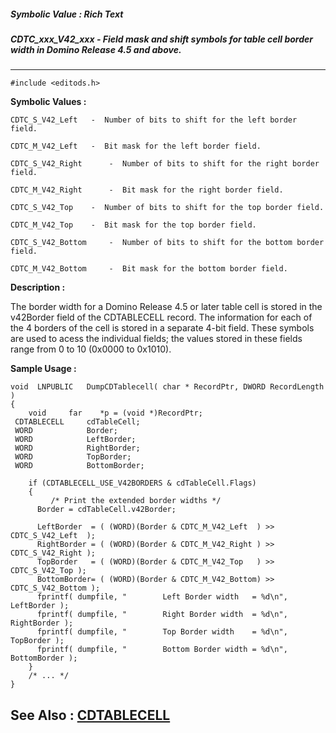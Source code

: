 ##### Symbolic Value : Rich Text
##### CDTC_xxx_V42_xxx - Field mask and shift symbols for table cell border width in Domino Release 4.5 and above.
---
```
#include <editods.h>
```

**Symbolic Values :**

	CDTC_S_V42_Left	  -  Number of bits to shift for the left border field.

	CDTC_M_V42_Left	  -  Bit mask for the left border field.

	CDTC_S_V42_Right	  -  Number of bits to shift for the right border field.

	CDTC_M_V42_Right	  -  Bit mask for the right border field.

	CDTC_S_V42_Top	  -  Number of bits to shift for the top border field.

	CDTC_M_V42_Top	  -  Bit mask for the top border field.

	CDTC_S_V42_Bottom	  -  Number of bits to shift for the bottom border field.

	CDTC_M_V42_Bottom	  -  Bit mask for the bottom border field.


**Description :**

The border width for a Domino Release 4.5 or later table cell is stored in the v42Border field of the CDTABLECELL record.  The information for each of the 4 borders of the cell is stored in a separate 4-bit field.  These symbols are used to acess the individual fields;  the values stored in these fields range from 0 to 10 (0x0000 to 0x1010).


**Sample Usage :**
```
void  LNPUBLIC   DumpCDTablecell( char * RecordPtr, DWORD RecordLength )
{
    void     far    *p = (void *)RecordPtr;
 CDTABLECELL     cdTableCell;
 WORD            Border;
 WORD            LeftBorder;
 WORD            RightBorder;
 WORD            TopBorder;
 WORD            BottomBorder;

    if (CDTABLECELL_USE_V42BORDERS & cdTableCell.Flags)
    {
         /* Print the extended border widths */
      Border = cdTableCell.v42Border;

      LeftBorder  = ( (WORD)(Border & CDTC_M_V42_Left  ) >> CDTC_S_V42_Left  );
      RightBorder = ( (WORD)(Border & CDTC_M_V42_Right ) >> CDTC_S_V42_Right );
      TopBorder   = ( (WORD)(Border & CDTC_M_V42_Top   ) >> CDTC_S_V42_Top );
      BottomBorder= ( (WORD)(Border & CDTC_M_V42_Bottom) >> CDTC_S_V42_Bottom );
      fprintf( dumpfile, "        Left Border width   = %d\n", LeftBorder );
      fprintf( dumpfile, "        Right Border width  = %d\n", RightBorder );
      fprintf( dumpfile, "        Top Border width    = %d\n", TopBorder );
      fprintf( dumpfile, "        Bottom Border width = %d\n", BottomBorder );
    }
    /* ... */
}
```

**See Also :**
[CDTABLECELL](/domino-c-api-docs/reference/Data/CDTABLECELL)
---
